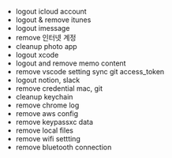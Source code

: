 - logout icloud account
- logout & remove itunes
- logout imessage
- remove 인터넷 계정
- cleanup photo app
- logout xcode
- logout and remove memo content
- remove vscode setting sync git access_token
- logout notion, slack
- remove credential mac, git
- cleanup keychain
- remove chrome log
- remove aws config
- remove keypassxc data
- remove local files
- remove wifi settting
- remove bluetooth connection
